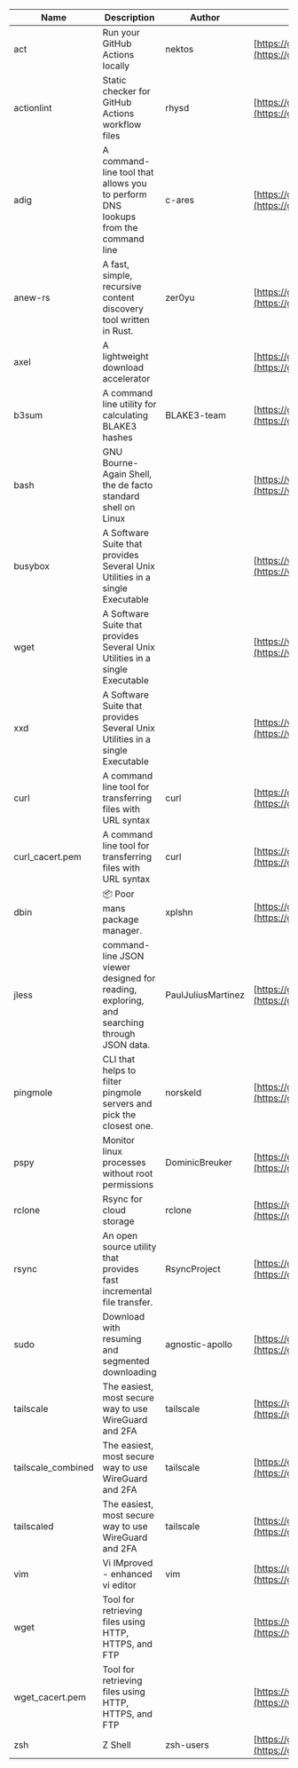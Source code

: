 | Name | Description | Author | WebURL | Repository | Stars | Version | Updated | Size | SHA256SUM | B3SUM | Source | Language | License |
| ---- | ----------- | ------ | ------ | ---------- | ----- | ------- | ------- | ---- | --- | ------|------ | -------- | ------- |
| act | Run your GitHub Actions locally | nektos | [https://github.com/nektos/act](https://github.com/nektos/act) | [https://github.com/nektos/act](https://github.com/nektos/act) | 54280 | v0.2.68 | 2024-10-01T02:31:31Z |  | 05fbdb1e6df1b420e67c9635571782116a974234485552915062a927243601ed | 7551cdcfd70750272f52f6a13a6e6a5a3493df5cfc0af765a1281f81127f1207 | https://bin.ajam.dev/arm64_v8a_Android/act | Go | MIT License |
| actionlint | Static checker for GitHub Actions workflow files | rhysd | [https://github.com/rhysd/actionlint](https://github.com/rhysd/actionlint) | [https://github.com/rhysd/actionlint](https://github.com/rhysd/actionlint) | 2717 | v1.7.3 | 2024-09-29T12:26:21Z |  | c3216fc038dd0dfb3e88d46ab061129ef56f45283c0feaa1e6498d40514bc463 | 747a57a1bc57d6348b2d9af55c0106696922cbcbdbbae25e8f78a0c3fd769f72 | https://bin.ajam.dev/arm64_v8a_Android/actionlint | Go | MIT License |
| adig | A command-line tool that allows you to perform DNS lookups from the command line | c-ares | [https://github.com/c-ares/c-ares](https://github.com/c-ares/c-ares) | [https://github.com/c-ares/c-ares](https://github.com/c-ares/c-ares) | 1853 | v1.33.1 | 2024-09-26T11:18:37Z |  | e6378f217eee051cceebfd4491c1a24c5c7d2dbefa8595a799452dbfbd299d12 | aa7241416be080dd81306fb6f411e9743e216f23ca2aa82104a4a70075ad0068 | https://bin.ajam.dev/arm64_v8a_Android/adig | C | MIT License |
| anew-rs | A fast, simple, recursive content discovery tool written in Rust. | zer0yu | [https://github.com/zer0yu/anew](https://github.com/zer0yu/anew) | [https://github.com/zer0yu/anew](https://github.com/zer0yu/anew) | 12 | v0.1.0 | 2024-05-08T12:29:15Z |  | 1943ad52e3d57e485d93fc0ba2af8f1b27f71faad793cb3ddb2f8b1918485685 | 470645b1a41db3ac0c9f86372bbffcbddf0731e9f73bd02c9bc320cf3763fde9 | https://bin.ajam.dev/arm64_v8a_Android/anew-rs | Rust | MIT License |
| axel | A lightweight download accelerator |  | [https://github.com/axel/axel](https://github.com/axel/axel) | [https://github.com/axel/axel](https://github.com/axel/axel) |  |  |  |  | 5b2f573f58e3fe3c7623795c95d391e6698a76e000a7bdcd98a2c5359729d409 | 52d2594e5337b3cb5ea138a6b37ecce3d09524a3d18c6bfbf4b83bb7a4aa0ada | https://bin.ajam.dev/arm64_v8a_Android/axel |  |  |
| b3sum | A command line utility for calculating BLAKE3 hashes | BLAKE3-team | [https://github.com/BLAKE3-team/BLAKE3](https://github.com/BLAKE3-team/BLAKE3) | [https://github.com/BLAKE3-team/BLAKE3](https://github.com/BLAKE3-team/BLAKE3) | 5065 | 1.5.4 | 2024-09-14T14:37:47Z |  | 352b0f9be31d264094b884dc77dd888422e3d9cad6cf5ff1bc55b3b742ab6fc9 | c83562a4331ac8af03b321c666c472f7857d23e76d196b9213efc9a6dfc11176 | https://bin.ajam.dev/arm64_v8a_Android/b3sum | Assembly | Apache License 2.0 |
| bash | GNU Bourne-Again Shell, the de facto standard shell on Linux |  | [https://www.bash.ws/](https://www.bash.ws/) | []() |  |  |  |  | f0d601f7131cbb47121c0cefa5bfe0c2aa9d13398aa40ae63690a5458c6aecf5 | e009d6f479d8ae0e26439cba3b252bfdc86632e0c9fca0276eb8124592b7d304 | https://bin.ajam.dev/arm64_v8a_Android/bash |  |  |
| busybox | A Software Suite that provides Several Unix Utilities in a single Executable |  | [https://www.busybox.net/](https://www.busybox.net/) | []() |  |  |  |  | 6c466974cd144f576812ad5519eb6e413a51edb3d7754cbc82513403be622c3f | dba6f04689a3204d0f142e7988645c3779ee6345d315c2079025098535006c9e | https://bin.ajam.dev/arm64_v8a_Android/busybox |  |  |
| wget | A Software Suite that provides Several Unix Utilities in a single Executable |  | [https://www.busybox.net/](https://www.busybox.net/) | []() |  |  |  |  | 227a7b5cd9bce8fd1c1fe80808b335595c355daea361ec3ddb43ff4fde7bdb49 | d4c6d385de0e3324048b395054cc04ea7ae2ba7cd5a6cd278bfb257e6cdb484c | https://bin.ajam.dev/arm64_v8a_Android/wget |  |  |
| xxd | A Software Suite that provides Several Unix Utilities in a single Executable |  | [https://www.busybox.net/](https://www.busybox.net/) | []() |  |  |  |  | 74669801b192b132ad9419ce4da2c90160309a9b0195dce05516828b6517925a | 3027277a321b2c28844f0fde52022d7b88c973d4b943f4f8cdbe2ad56438d0fa | https://bin.ajam.dev/arm64_v8a_Android/xxd |  |  |
| curl | A command line tool for transferring files with URL syntax | curl | [https://github.com/curl/curl](https://github.com/curl/curl) | [https://github.com/curl/curl](https://github.com/curl/curl) | 35543 | curl-8_10_1 | 2024-10-02T00:17:18Z |  | 6a8d6c58d5ee96df4852a3d1ca2d99ba93e2fe030a6c1a931641325ea3a96d36 | f37c80f27b035c3eb103051406167c4a7bf40484a04e7edd6600f406110bda26 | https://bin.ajam.dev/arm64_v8a_Android/curl | C | Other |
| curl_cacert.pem | A command line tool for transferring files with URL syntax | curl | [https://github.com/curl/curl](https://github.com/curl/curl) | [https://github.com/curl/curl](https://github.com/curl/curl) | 35543 | curl-8_10_1 | 2024-10-02T00:17:18Z |  | 189d3cf6d103185fba06d76c1af915263c6d42225481a1759e853b33ac857540 | 1856b10ee91d0e1828f100a99b50dbf6c66373f659f855f01c8a9f9a22b002b5 | https://bin.ajam.dev/arm64_v8a_Android/curl_cacert.pem | C | Other |
| dbin | 📦 Poor mans package manager. | xplshn | [https://github.com/xplshn/dbin](https://github.com/xplshn/dbin) | [https://github.com/xplshn/dbin](https://github.com/xplshn/dbin) | 145 | 0.4 | 2024-10-01T00:34:45Z |  | 01da1e5083d0bed1c5bc71758984feb8bc357bab319adf9d65c9bf7490c86e56 | 45ed4fa1fb5785734e3e92b36fdcc474b4b86b51d04eb977a67da9ebf9cf83fd | https://bin.ajam.dev/arm64_v8a_Android/dbin | Go | Other |
| jless | command-line JSON viewer designed for reading, exploring, and searching through JSON data. | PaulJuliusMartinez | [https://github.com/PaulJuliusMartinez/jless](https://github.com/PaulJuliusMartinez/jless) | [https://github.com/PaulJuliusMartinez/jless](https://github.com/PaulJuliusMartinez/jless) | 4730 | v0.9.0 | 2024-09-07T16:16:59Z |  | 4fb8394e4874e328d2825db46a637e96d018c38340d5741767395aa83e06b7be | 11968e37028a57353efbba052401a3679ee0dc604f7515a052ddebae5ad1dace | https://bin.ajam.dev/arm64_v8a_Android/jless | Rust | MIT License |
| pingmole | CLI that helps to filter pingmole servers and pick the closest one. | norskeld | [https://github.com/norskeld/pingmole](https://github.com/norskeld/pingmole) | [https://github.com/norskeld/pingmole](https://github.com/norskeld/pingmole) | 4 |  | 2024-04-16T11:28:34Z |  | 6a8271f127283141d86f120c522fa5ca2149e744761bd6730f49caf81df86a65 | 337b34a6c4d06d454e55d305e0be4a3fbaf1d05c076b67f56f8a37d17afac17f | https://bin.ajam.dev/arm64_v8a_Android/pingmole | Rust | MIT License |
| pspy | Monitor linux processes without root permissions | DominicBreuker | [https://github.com/DominicBreuker/pspy](https://github.com/DominicBreuker/pspy) | [https://github.com/DominicBreuker/pspy](https://github.com/DominicBreuker/pspy) | 4882 | v1.2.1 | 2023-01-17T21:09:22Z |  | 5903e001c8ee432c3d459c3a3a63d5c9dcb29d005db9d79cee45d0da81e10553 | 32a7b693a4790bea1f796faf09c5f4c5875a2421dc3b4d1d75da120631967b1b | https://bin.ajam.dev/arm64_v8a_Android/pspy | Go | GNU General Public License v3.0 |
| rclone | Rsync for cloud storage | rclone | [https://github.com/rclone/rclone](https://github.com/rclone/rclone) | [https://github.com/rclone/rclone](https://github.com/rclone/rclone) | 46437 | v1.68.1 | 2024-10-01T14:55:03Z |  | d41fad562d717ba09eeb4155568e6532cfa537fcae32faf5ea9c41b1b86d21c9 | 37b98f90cb44185e5435c7d7196bf97674971b4f396d9ff297fbaf3648a815bd | https://bin.ajam.dev/arm64_v8a_Android/rclone | Go | MIT License |
| rsync | An open source utility that provides fast incremental file transfer. | RsyncProject | [https://github.com/WayneD/rsync](https://github.com/WayneD/rsync) | [https://github.com/WayneD/rsync](https://github.com/WayneD/rsync) | 2745 | v3.3.0 | 2024-07-06T04:30:43Z |  | 357fbe5fb3c237e51274814103b94882cdac52e13c488ea1020e57412a788f76 | eacda18816cce3185d048083a94982821990c2c8bf08f2ae879704e6903fc45a | https://bin.ajam.dev/arm64_v8a_Android/rsync | C | Other |
| sudo | Download with resuming and segmented downloading | agnostic-apollo | [https://github.com/agnostic-apollo/sudo](https://github.com/agnostic-apollo/sudo) | [https://github.com/agnostic-apollo/sudo](https://github.com/agnostic-apollo/sudo) | 90 | v0.2.0 | 2021-04-10T21:03:10Z |  | 9e56787b3ca489a9eb9e3a64f54944aa92c728d18576972ef7ef6bb10ca6462c | 261a7ec6cf5ed2fbc82f8128f2583eda7faeb8939b9e08143046f0b046e504ae | https://bin.ajam.dev/arm64_v8a_Android/sudo | Shell | MIT License |
| tailscale | The easiest, most secure way to use WireGuard and 2FA | tailscale | [https://github.com/tailscale/tailscale](https://github.com/tailscale/tailscale) | [https://github.com/tailscale/tailscale](https://github.com/tailscale/tailscale) | 18768 | v1.74.1 | 2024-10-01T22:03:40Z |  | bd17012ec2204dfd0019d7bb430919e73a0af092b07716777a7a2bbfa26c0ae2 | 67e813cd75e06d1ae679da90403c48dd5903d718d580a0975afeea8c8e25627a | https://bin.ajam.dev/arm64_v8a_Android/tailscale | Go | BSD 3-Clause New or Revised License |
| tailscale_combined | The easiest, most secure way to use WireGuard and 2FA | tailscale | [https://github.com/tailscale/tailscale](https://github.com/tailscale/tailscale) | [https://github.com/tailscale/tailscale](https://github.com/tailscale/tailscale) | 18768 | v1.74.1 | 2024-10-01T22:03:40Z |  | d363015f0cf122b73b206ef1baa9617ac364a876c18ac1b849fc0620c5d91954 | 49bf63489ff0d6ccb1ac30c9e52ed8002ad62f26664d53e0e79aa09b7fc6849b | https://bin.ajam.dev/arm64_v8a_Android/tailscale_combined | Go | BSD 3-Clause New or Revised License |
| tailscaled | The easiest, most secure way to use WireGuard and 2FA | tailscale | [https://github.com/tailscale/tailscale](https://github.com/tailscale/tailscale) | [https://github.com/tailscale/tailscale](https://github.com/tailscale/tailscale) | 18768 | v1.74.1 | 2024-10-01T22:03:40Z |  | 226b283c5b11fd4856c9d5ab7acadb44dfa9a8263d444143c13b352ed30eb65d | 58edcdfc38ac1da46a68c3771a65fde58b143d51b1bf230fb57067894ff0c182 | https://bin.ajam.dev/arm64_v8a_Android/tailscaled | Go | BSD 3-Clause New or Revised License |
| vim | Vi IMproved - enhanced vi editor | vim | [https://github.com/vim/vim](https://github.com/vim/vim) | [https://github.com/vim/vim](https://github.com/vim/vim) | 36226 | v9.1.0754 | 2024-10-01T18:35:31Z |  | 9c4d88bd8c906af1ff31cc632dbcbda3d1901d1e32ad2382afee6c28c6c07461 | bfe908bbbd64ccfbcde0c26bd361e2bb9a45d0d60f249106cdf4dd61495d7f63 | https://bin.ajam.dev/arm64_v8a_Android/vim | Vim Script | Vim License |
| wget | Tool for retrieving files using HTTP, HTTPS, and FTP |  | [https://www.gnu.org/software/wget/](https://www.gnu.org/software/wget/) | []() |  |  |  |  | 227a7b5cd9bce8fd1c1fe80808b335595c355daea361ec3ddb43ff4fde7bdb49 | d4c6d385de0e3324048b395054cc04ea7ae2ba7cd5a6cd278bfb257e6cdb484c | https://bin.ajam.dev/arm64_v8a_Android/wget |  |  |
| wget_cacert.pem | Tool for retrieving files using HTTP, HTTPS, and FTP |  | [https://www.gnu.org/software/wget/](https://www.gnu.org/software/wget/) | []() |  |  |  |  | 189d3cf6d103185fba06d76c1af915263c6d42225481a1759e853b33ac857540 | 1856b10ee91d0e1828f100a99b50dbf6c66373f659f855f01c8a9f9a22b002b5 | https://bin.ajam.dev/arm64_v8a_Android/wget_cacert.pem |  |  |
| zsh | Z Shell | zsh-users | [https://github.com/zsh-users/zsh](https://github.com/zsh-users/zsh) | [https://github.com/zsh-users/zsh](https://github.com/zsh-users/zsh) | 3615 | zsh-5.9 | 2024-09-22T01:04:41Z |  | 7967350b859e0764c0d965c36fee3154ea1120c344d017c2611a20087050c557 | 758231c22944ac0589e844e056ab1fd3e95616ebf01181c14340fdbe842f10dd | https://bin.ajam.dev/arm64_v8a_Android/zsh | C | Other |
